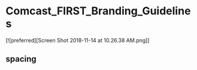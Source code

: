 # Comcast_FIRST_Branding_Guidelines

[![preferred][Screen Shot 2018-11-14 at 10.26.38 AM.png]]


## spacing 
     
